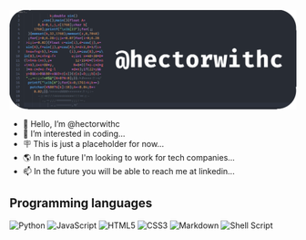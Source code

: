 ![@hectorwithc](donut-code-banner.png)


- 👋 Hello, I’m @hectorwithc
- 👀 I’m interested in coding...
- 🪧 This is just a placeholder for now...
- 🌎 In the future I'm looking to work for tech companies...
- 📫 In the future you will be able to reach me at linkedin...

<!---
hectorwithc/hectorwithc is a ✨ special ✨ repository because its `README.md` (this file) appears on your GitHub profile.
You can click the Preview link to take a look at your changes.
--->

## Programming languages

![Python](https://img.shields.io/badge/python-3670A0?style=for-the-badge&logo=python&logoColor=ffdd54)
![JavaScript](https://img.shields.io/badge/javascript-%23323330.svg?style=for-the-badge&logo=javascript&logoColor=%23F7DF1E)
![HTML5](https://img.shields.io/badge/html5-%23E34F26.svg?style=for-the-badge&logo=html5&logoColor=white)
![CSS3](https://img.shields.io/badge/css3-%231572B6.svg?style=for-the-badge&logo=css3&logoColor=white)
![Markdown](https://img.shields.io/badge/markdown-%23000000.svg?style=for-the-badge&logo=markdown&logoColor=white)
![Shell Script](https://img.shields.io/badge/shell_script-%23121011.svg?style=for-the-badge&logo=gnu-bash&logoColor=white)
